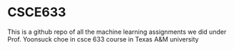 # CSCE633

This is a github repo of all the machine learning assignments we did under Prof. Yoonsuck choe in csce 633 course in Texas A&M university
